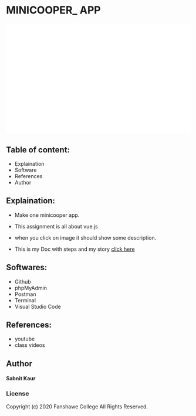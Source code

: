 # MINICOOPER_ APP
![Mini app](/images/logo.svg)

## Table of content:
* Explaination
* Software
* References
* Author

## Explaination:
* Make one minicooper app.
* This assignment is all about vue.js 
* when you click on image it should show some description.

* This is my Doc with steps and my story [click here](https://docs.google.com/document/d/1s8NnAIA3kpAKYan4o267_Y7fTNko_-am0GAHz0DnSeI/edit?usp=sharing)

## Softwares:
* Github
* phpMyAdmin
* Postman
* Terminal
* Visual Studio Code

## References:

* youtube
* class videos

## Author
#### Sabnit Kaur

### License
Copyright (c) 2020 Fanshawe
College All Rights Reserved.




